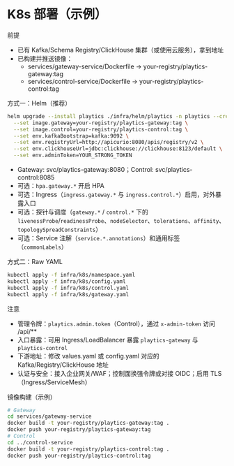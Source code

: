 # K8s 部署（示例）

前提
- 已有 Kafka/Schema Registry/ClickHouse 集群（或使用云服务），拿到地址
- 已构建并推送镜像：
  - services/gateway-service/Dockerfile -> your-registry/playtics-gateway:tag
  - services/control-service/Dockerfile -> your-registry/playtics-control:tag

方式一：Helm（推荐）
```bash
helm upgrade --install playtics ./infra/helm/playtics -n playtics --create-namespace \
  --set image.gateway=your-registry/playtics-gateway:tag \
  --set image.control=your-registry/playtics-control:tag \
  --set env.kafkaBootstrap=kafka:9092 \
  --set env.registryUrl=http://apicurio:8080/apis/registry/v2 \
  --set env.clickhouseUrl=jdbc:clickhouse://clickhouse:8123/default \
  --set env.adminToken=YOUR_STRONG_TOKEN
```
- Gateway: svc/playtics-gateway:8080；Control: svc/playtics-control:8085
- 可选：`hpa.gateway.*` 开启 HPA
 - 可选：Ingress（`ingress.gateway.*` 与 `ingress.control.*`）启用，对外暴露入口
 - 可选：探针与调度（`gateway.*` / `control.*` 下的 `livenessProbe`/`readinessProbe`、`nodeSelector`、`tolerations`、`affinity`、`topologySpreadConstraints`）
 - 可选：Service 注解（`service.*.annotations`）和通用标签（`commonLabels`）

方式二：Raw YAML
```bash
kubectl apply -f infra/k8s/namespace.yaml
kubectl apply -f infra/k8s/config.yaml
kubectl apply -f infra/k8s/control.yaml
kubectl apply -f infra/k8s/gateway.yaml
```

注意
- 管理令牌：`playtics.admin.token`（Control），通过 `x-admin-token` 访问 /api/**
- 入口暴露：可用 Ingress/LoadBalancer 暴露 `playtics-gateway` 与 `playtics-control`
- 下游地址：修改 values.yaml 或 config.yaml 对应的 Kafka/Registry/ClickHouse 地址
- 认证与安全：接入企业网关/WAF；控制面换强令牌或对接 OIDC；启用 TLS（Ingress/ServiceMesh）

镜像构建（示例）
```bash
# Gateway
cd services/gateway-service
docker build -t your-registry/playtics-gateway:tag .
docker push your-registry/playtics-gateway:tag
# Control
cd ../control-service
docker build -t your-registry/playtics-control:tag .
docker push your-registry/playtics-control:tag
```
